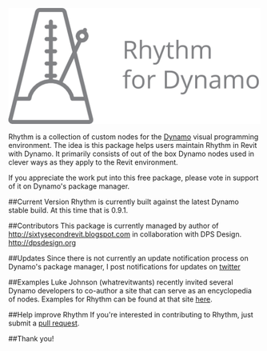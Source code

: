 ﻿![Image](rhythm-logo.png)

Rhythm is a collection of custom nodes for the [Dynamo](http://www.dynamobim.org) visual programming environment. The idea is this package helps users maintain Rhythm in Revit with Dynamo. It primarily consists of out of the box Dynamo nodes used in clever ways as they apply to the Revit environment.

If you appreciate the work put into this free package, please vote in support of it on Dynamo's package manager.

##Current Version
Rhythm is currently built against the latest Dynamo stable build. At this time that is 0.9.1.

##Contributors
This package is currently managed by author of http://sixtysecondrevit.blogspot.com in collaboration with DPS Design. http://dpsdesign.org

##Updates
Since there is not currently an update notification process on Dynamo's package manager, I post notifications for updates on [twitter](https://twitter.com/60secondrevit)

##Examples
Luke Johnson (whatrevitwants) recently invited several Dynamo developers to co-author a site that can serve as an encyclopedia of nodes. Examples for Rhythm can be found at that site [here](http://dynamonodes.com/2016/01/27/rhythm-node-index/).

##Help improve Rhythm
If you're interested in contributing to Rhythm, just submit a [pull request](https://github.com/sixtysecondrevit/RhythmForDynamo/pulls).

##Thank you!

